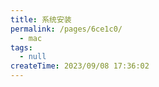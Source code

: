 ```yaml
---
title: 系统安装
permalink: /pages/6ce1c0/
  - mac
tags:
  - null
createTime: 2023/09/08 17:36:02
---
```

